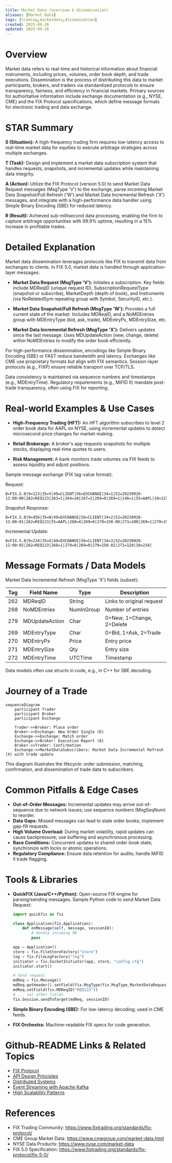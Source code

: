 ```yaml
---
title: Market Data (overview & dissemination)
aliases: [Market Data]
tags: [trading,marketdata,dissemination]
created: 2025-09-26
updated: 2025-09-26
---
```


# Overview

Market data refers to real-time and historical information about financial instruments, including prices, volumes, order book depth, and trade executions. Dissemination is the process of distributing this data to market participants, brokers, and traders via standardized protocols to ensure transparency, fairness, and efficiency in financial markets. Primary sources for authoritative information include exchange documentation (e.g., NYSE, CME) and the FIX Protocol specifications, which define message formats for electronic trading and data exchange.

# STAR Summary

**S (Situation):** A high-frequency trading firm requires low-latency access to real-time market data for equities to execute arbitrage strategies across multiple exchanges.

**T (Task):** Design and implement a market data subscription system that handles requests, snapshots, and incremental updates while maintaining data integrity.

**A (Action):** Utilize the FIX Protocol (version 5.0) to send Market Data Request messages (MsgType 'V') to the exchange, parse incoming Market Data Snapshot/Full Refresh ('W') and Market Data Incremental Refresh ('X') messages, and integrate with a high-performance data handler using Simple Binary Encoding (SBE) for reduced latency.

**R (Result):** Achieved sub-millisecond data processing, enabling the firm to capture arbitrage opportunities with 99.9% uptime, resulting in a 15% increase in profitable trades.

# Detailed Explanation

Market data dissemination leverages protocols like FIX to transmit data from exchanges to clients. In FIX 5.0, market data is handled through application-layer messages:

- **Market Data Request (MsgType 'V'):** Initiates a subscription. Key fields include MDReqID (unique request ID), SubscriptionRequestType (snapshot or subscribe), MarketDepth (depth of book), and Instruments (via NoRelatedSym repeating group with Symbol, SecurityID, etc.).

- **Market Data Snapshot/Full Refresh (MsgType 'W'):** Provides a full current state of the market. Includes MDReqID, and a NoMDEntries group with MDEntryType (bid, ask, trade), MDEntryPx, MDEntrySize, etc.

- **Market Data Incremental Refresh (MsgType 'X'):** Delivers updates since the last message. Uses MDUpdateAction (new, change, delete) within NoMDEntries to modify the order book efficiently.

For high-performance dissemination, encodings like Simple Binary Encoding (SBE) or FAST reduce bandwidth and latency. Exchanges like CME use proprietary formats but align with FIX semantics. Session-layer protocols (e.g., FIXP) ensure reliable transport over TCP/TLS.

Data consistency is maintained via sequence numbers and timestamps (e.g., MDEntryTime). Regulatory requirements (e.g., MiFID II) mandate post-trade transparency, often using FIX for reporting.

# Real-world Examples & Use Cases

- **High-Frequency Trading (HFT):** An HFT algorithm subscribes to level 2 order book data for AAPL on NYSE, using incremental updates to detect microsecond price changes for market-making.

- **Retail Brokerage:** A broker's app requests snapshots for multiple stocks, displaying real-time quotes to users.

- **Risk Management:** A bank monitors trade volumes via FIX feeds to assess liquidity and adjust positions.

Sample message exchange (FIX tag-value format):

Request:

```
8=FIX.5.0|9=123|35=V|49=CLIENT|56=EXCHANGE|34=1|52=20230926-12:00:00|262=REQ123|263=1|264=10|267=2|269=0|269=1|146=1|55=AAPL|10=123|
```

Snapshot Response:

```
8=FIX.5.0|9=456|35=W|49=EXCHANGE|56=CLIENT|34=2|52=20230926-12:00:01|262=REQ123|55=AAPL|268=4|269=0|270=150.00|271=100|269=1|270=150.05|271=200|269=0|270=149.95|271=50|269=1|270=150.10|271=150|10=456|
```

Incremental Update:

```
8=FIX.5.0|9=234|35=X|49=EXCHANGE|56=CLIENT|34=3|52=20230926-12:00:02|262=REQ123|268=1|279=0|269=0|270=150.02|271=120|10=234|
```

# Message Formats / Data Models

Market Data Incremental Refresh (MsgType 'X') fields (subset):

| Tag | Field Name          | Type   | Description                          |
|-----|---------------------|--------|--------------------------------------|
| 262 | MDReqID             | String | Links to original request            |
| 268 | NoMDEntries         | NumInGroup | Number of entries                  |
| 279 | MDUpdateAction      | Char   | 0=New, 1=Change, 2=Delete           |
| 269 | MDEntryType         | Char   | 0=Bid, 1=Ask, 2=Trade              |
| 270 | MDEntryPx           | Price  | Entry price                          |
| 271 | MDEntrySize         | Qty    | Entry size                           |
| 272 | MDEntryTime         | UTCTime| Timestamp                            |

Data models often use structs in code, e.g., in C++ for SBE decoding.

# Journey of a Trade

```mermaid
sequenceDiagram
    participant Trader
    participant Broker
    participant Exchange

    Trader->>Broker: Place order
    Broker->>Exchange: New Order Single (D)
    Exchange->>Exchange: Match order
    Exchange->>Broker: Execution Report (8)
    Broker->>Trader: Confirmation
    Exchange->>MarketDataSubscribers: Market Data Incremental Refresh (X) with trade update
```

This diagram illustrates the lifecycle: order submission, matching, confirmation, and dissemination of trade data to subscribers.

# Common Pitfalls & Edge Cases

- **Out-of-Order Messages:** Incremental updates may arrive out-of-sequence due to network issues; use sequence numbers (MsgSeqNum) to reorder.
- **Data Gaps:** Missed messages can lead to stale order books; implement gap-fill requests.
- **High Volume Overload:** During market volatility, rapid updates can cause backpressure; use buffering and asynchronous processing.
- **Race Conditions:** Concurrent updates to shared order book state; synchronize with locks or atomic operations.
- **Regulatory Compliance:** Ensure data retention for audits; handle MiFID II trade flagging.

# Tools & Libraries

- **QuickFIX (Java/C++/Python):** Open-source FIX engine for parsing/sending messages.
  Sample Python code to send Market Data Request:
  ```python
  import quickfix as fix

  class Application(fix.Application):
      def onMessage(self, message, sessionID):
          # Handle incoming MD
          pass

  app = Application()
  store = fix.FileStoreFactory("store")
  log = fix.FileLogFactory("log")
  initiator = fix.SocketInitiator(app, store, "config.cfg")
  initiator.start()

  # Send request
  mdReq = fix.Message()
  mdReq.getHeader().setField(fix.MsgType(fix.MsgType_MarketDataRequest))
  mdReq.setField(fix.MDReqID("REQ123"))
  # ... set other fields
  fix.Session.sendToTarget(mdReq, sessionID)
  ```

- **Simple Binary Encoding (SBE):** For low-latency decoding; used in CME feeds.
- **FIX Orchestra:** Machine-readable FIX specs for code generation.

# Github-README Links & Related Topics

- [FIX Protocol](fix-protocol/)
- [API Design Principles](api-design-principles/)
- [Distributed Systems](distributed-systems/)
- [Event Streaming with Apache Kafka](event-streaming-with-apache-kafka/)
- [High Scalability Patterns](high-scalability-patterns/)

# References

- FIX Trading Community: https://www.fixtrading.org/standards/fix-protocol/
- CME Group Market Data: https://www.cmegroup.com/market-data.html
- NYSE Data Products: https://www.nyse.com/market-data
- FIX 5.0 Specification: https://www.fixtrading.org/standards/fix-protocol/fix-5-0/